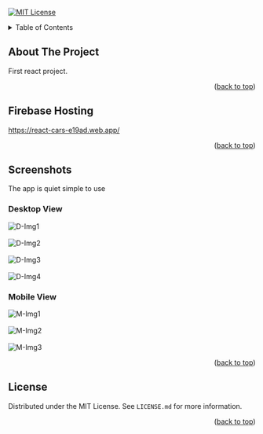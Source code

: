 <div id="top"></div>

[![MIT License][license-shield]][license-url]

<!-- TABLE OF CONTENTS -->
<details>
  <summary>Table of Contents</summary>
  <ol>
    <li>
      <a href="#about-the-project">About The Project</a>
    </li>
    <li>
        <a href="#Firebase Hosting">Installation</a></li>
    </li>
    <li>
        <a href="#Screenshots">Usage</a>
    </li>
    <li>
        <a href="#license">License</a>
    </li>
  </ol>
</details>



<!-- ABOUT THE PROJECT -->
## About The Project

First react project.

<p align="right">(<a href="#top">back to top</a>)</p>



<!-- GETTING STARTED -->
## Firebase Hosting

https://react-cars-e19ad.web.app/


<p align="right">(<a href="#top">back to top</a>)</p>



<!-- USAGE EXAMPLES -->
## Screenshots

The app is quiet simple to use

### Desktop View

![D-Img1](https://github.com/MMchad/react-test/blob/master/src/Screenshots/Desktop/1.png?raw=true)
<br/><br/>
![D-Img2](https://github.com/MMchad/react-test/blob/master/src/Screenshots/Desktop/2.png?raw=true)
<br/><br/>
![D-Img3](https://github.com/MMchad/react-test/blob/master/src/Screenshots/Desktop/3.png?raw=true)
<br/><br/>
![D-Img4](https://github.com/MMchad/react-test/blob/master/src/Screenshots/Desktop/4.png?raw=true)
### Mobile View

![M-Img1](https://github.com/MMchad/react-test/blob/master/src/Screenshots/Mobile/1.png?raw=true)
<br/><br/>
![M-Img2](https://github.com/MMchad/react-test/blob/master/src/Screenshots/Mobile/2.png?raw=true)
<br/><br/>
![M-Img3](https://github.com/MMchad/react-test/blob/master/src/Screenshots/Mobile/3.png?raw=true)

<p align="right">(<a href="#top">back to top</a>)</p>


<!-- LICENSE -->
## License

Distributed under the MIT License. See `LICENSE.md` for more information.

<p align="right">(<a href="#top">back to top</a>)</p>

<!-- MARKDOWN LINKS & IMAGES -->
<!-- https://www.markdownguide.org/basic-syntax/#reference-style-links -->
[license-shield]: https://img.shields.io/github/license/othneildrew/Best-README-Template.svg?style=for-the-badge
[license-url]: https://github.com/MMchad/AutoQueue/blob/main/LICENSE.md